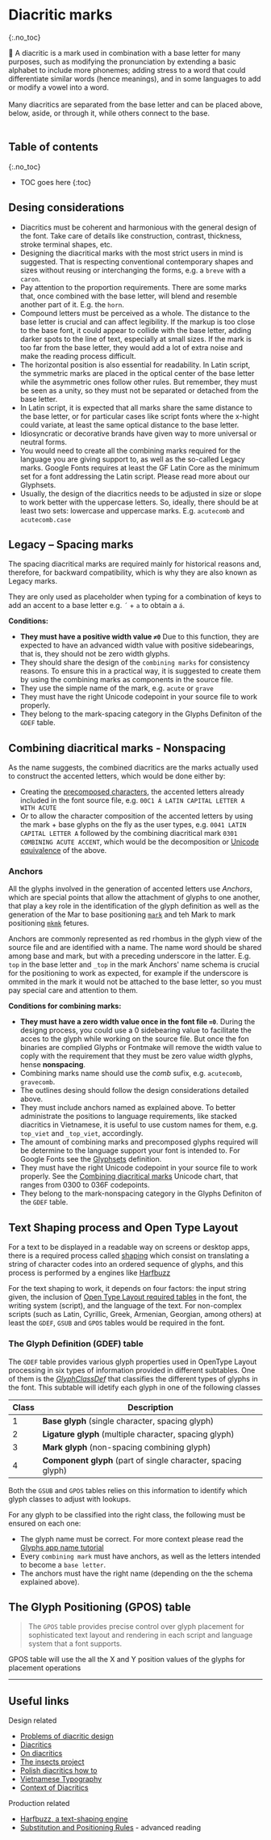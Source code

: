 <link href="style.css" rel="stylesheet">

# Diacritic marks
{:.no_toc}

<div class="callout">

🐳 A diacritic is a mark used in combination with a base letter for many purposes, such as modifying the pronunciation by extending a basic alphabet to include more phonemes; adding stress to a word that could differentiate similar words (hence meanings), and in some languages to add or modify a vowel into a word.
<br><br>
Many diacritics are separated from the base letter and can be placed above, below, aside, or through it, while others connect to the base. 
<br><br>

</div>

## Table of contents
{:.no_toc}
* TOC goes here
{:toc}

## Desing considerations 

- Diacritics must be coherent and harmonious with the general design of the font. Take care of details like construction, contrast, thickness, stroke terminal shapes, etc.
- Designing the diacritical marks with the most strict users in mind is suggested. That is respecting conventional contemporary shapes and sizes without reusing or interchanging the forms, e.g. a `breve` with a `caron`.
- Pay attention to the proportion requirements. There are some marks that, once combined with the base letter, will blend and resemble another part of it. E.g. the `horn`.
- Compound letters must be perceived as a whole. The distance to the base letter is crucial and can affect legibility. If the markup is too close to the base font, it could appear to collide with the base letter, adding darker spots to the line of text, especially at small sizes. If the mark is too far from the base letter, they would add a lot of extra noise and make the reading process difficult.
- The horizontal position is also essential for readability. In Latin script, the symmetric marks are placed in the optical center of the base letter while the asymmetric ones follow other rules. But remember, they must be seen as a unity, so they must not be separated or detached from the base letter.
- In Latin script, it is expected that all marks share the same distance to the base letter, or for particular cases like script fonts where the x-hight could variate, at least the same optical distance to the base letter.
- Idiosyncratic or decorative brands have given way to more universal or neutral forms.
- You would need to create all the combining marks required for the language you are giving support to, as well as the so-called Legacy marks. Google Fonts requires at least the GF Latin Core as the minimum set for a font addressing the Latin script. Please read more about our <a herf="https://googlefonts.github.io/gf-guide/requirements.html#glyphsets">Glyphsets</a>.
- Usually, the design of the diacritics needs to be adjusted in size or slope to work better with the uppercase letters. So, ideally, there should be at least two sets: lowercase and uppercase marks. E.g. `acutecomb` and `acutecomb.case`

## Legacy – Spacing marks

The spacing diacritical marks are required mainly for historical reasons and, therefore, for backward compatibility, which is why they are also known as Legacy marks.

They are only used as placeholder when typing for a combination of keys to add an accent to a base letter e.g. `´` + `a` to obtain a `á`. 

**Conditions:**

- **They must have a positive width value `≠0`** Due to this function, they are expected to have an advanced width value with positive sidebearings, that is, they should not be zero width glyphs. 
- They should share the design of the `combining marks` for consistency reasons. To ensure this in a practical way, it is suggested to create them by using the combining marks as components in the source file.
- They use the simple name of the mark, e.g. `acute` or `grave`
- They must have the right Unicode codepoint in your source file to work properly.
- They belong to the mark-spacing category in the Glyphs Definiton of the `GDEF` table.

## Combining diacritical marks - Nonspacing

As the name suggests, the combined diacritics are the marks actually used to construct the accented letters, which would be done either by:

- Creating the [precomposed characters](https://en.wikipedia.org/wiki/Precomposed_character), the accented letters already included in the font source file, e.g. `00C1 Á LATIN CAPITAL LETTER A WITH ACUTE`
- Or to allow the character composition of the accented letters by using the mark + base glyphs on the fly as the user types, e.g. `0041 LATIN CAPITAL LETTER A` followed by the combining diacritical mark `0301 COMBINING ACUTE ACCENT`, which would be the decomposition or [Unicode equivalence](https://en.wikipedia.org/wiki/Unicode_equivalence) of the above.

### Anchors

All the glyphs involved in the generation of accented letters use *Anchors*, which are special points that allow the attachment of glyphs to one another, that play a key role in the identification of the glyph definition as well as the generation of the Mar to base positioning [`mark`](https://docs.microsoft.com/en-us/typography/opentype/spec/features_ko#tag-mark) and teh Mark to mark positioning [`mkmk`](https://docs.microsoft.com/en-us/typography/opentype/spec/features_ko#mkmk) fetures.

Anchors are commonly represented as red rhombus in the glyph view of the source file and are identified with a name. The name word should be shared among base and mark, but with a preceding underscore in the latter. E.g. `top` in the base letter and `_top` in the mark
Anchors' name schema is crucial for the positioning to work as expected, for example if the underscore is ommited in the mark it would not be attached to the base letter, so you must pay special care and attention to them.  

<!-- Include information about stacked diacritics -->


**Conditions for combining marks:**

- **They must have a zero width value once in the font file `=0`**. During the designg process, you could use a 0 sidebearing value to facilitate the acces to the glyph while working on the source file. But once the fon binaries are complied Glyphs or Fontmake will remove the width value to coply with the requirement that they must be zero value width glyphs, hense **nonspacing**. 
- Combining marks name should use the *comb* sufix, e.g. `acutecomb`, `gravecomb`. 
- The outlines desing should follow the design considerations detailed above.
- They must include anchors named as explained above. To better administrate the positions to language requirements, like stacked diacritics in Vietnamese, it is useful to use custom names for them, e.g. `top_viet` and `_top_viet`, accordingly.
- The amount of combining marks and precomposed glyphs required will be determine to the language support your font is intended to. For Google Fonts see the [Glyphsets](https://googlefonts.github.io/gf-guide/requirements.html#glyphsets) definition.
- They must have the right Unicode codepoint in your source file to work properly. See the [Combining diacritical marks](https://unicode.org/charts/PDF/U0300.pdf) Unicode chart, that ranges from 0300 to 036F codepoints.
- They belong to the mark-nonspacing category in the Glyphs Definiton of the `GDEF` table.


## Text Shaping process and Open Type Layout


For a text to be displayed in a readable way on screens or desktop apps, there is a required process called [shaping](https://fonts.google.com/knowledge/glossary/shaping) which consist on translating a string of character codes into an ordered sequence of glyphs, and this process is performed by a engines like [Harfbuzz](https://harfbuzz.github.io/what-is-harfbuzz.html)

For the text shaping to work, it depends on four factors: the input string given, the inclusion of [Open Type Layout required tables](https://docs.microsoft.com/en-us/typography/opentype/spec/chapter2) in the font, the writing system (script), and the language of the text. For non-complex scripts (such as Latin, Cyrillic, Greek, Armenian, Georgian, among others) at least the `GDEF`, `GSUB` and `GPOS` tables would be required in the font.

### The Glyph Definition (GDEF) table

The `GDEF` table provides various glyph properties used in OpenType Layout processing in six types of information provided in different subtables. One of them is the [*GlyphClassDef*](https://docs.microsoft.com/en-us/typography/opentype/spec/gdef#glyph-class-definition-table) that classifies the different types of glyphs in the font. This subtable will idetify each glyph in one of the following classes

| Class | Description                                                   |
|-------|---------------------------------------------------------------|
| 1     | **Base glyph** (single character, spacing glyph)              |
| 2     | **Ligature glyph** (multiple character, spacing glyph)        | 
| 3     | **Mark glyph** (non-spacing combining glyph)                  |
| 4     | **Component glyph** (part of single character, spacing glyph) | 

Both the `GSUB` and `GPOS` tables relies on this information to identify which glyph classes to adjust with lookups.

For any glyph to be classified into the right class, the following must be ensured on each one:

- The glyph name must be correct. For more context please read the [Glyphs app name tutorial](https://glyphsapp.com/learn/getting-your-glyph-names-right)
- Every `combining mark` must have anchors, as well as the letters intended to become a `base letter`.
- The anchors must have the right name (depending on the the schema explained above).


## The Glyph Positioning (GPOS) table

> The `GPOS` table provides precise control over glyph placement for sophisticated text layout and rendering in each script and language system that a font supports.

GPOS table will use the all the X and Y position values of the glyphs for placement operations



------------------------------------------------------------------------

## Useful links

Design related

- [Problems of diacritic design](https://gaultney.org/jvgtype/typedesign/diacritics/)
- [Diacritics](http://diacritics.typo.cz/index.php?id=12)
- [On diacritics](https://ilovetypography.com/2009/01/24/on-diacritics/)
- [The insects project](http://theinsectsproject.eu/)
- [Polish diacritics how to](http://www.twardoch.com/download/polishhowto/intro.html)
- [Vietnamese Typography](https://vietnamesetypography.com/tone-marks/)
- [Context of Diacritics](https://www.setuptype.com/x/cod/)


Production related

- [Harfbuzz, a text-shaping engine](https://harfbuzz.github.io/what-is-harfbuzz.html)
- [Substitution and Positioning Rules](https://simoncozens.github.io/fonts-and-layout//features-2.html) - advanced reading


<!-- List of contents

What is a diacritic mark and why are they needed

Common design recomendations
    - style coherence - consider weight
    - size
    - v-position
    - h-position
    - lowercase
    - uppercase
    - needed kerning

Legacy Marks
    Which
    Purpose/use
Combining marks
    Which
    Purpose
    Anchors _naming / Viet
    Encodings
Base letters
    Anchors _naming

GDEF table Vs GPOS table differences
Positions on
--> 
